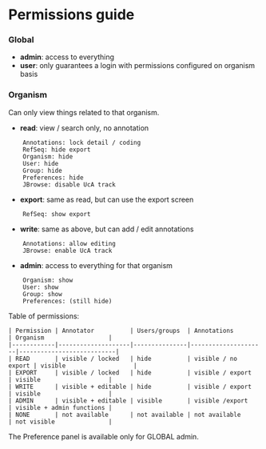 # Permissions guide

### Global

* **admin**: access to everything
* **user**: only guarantees a login with permissions configured on organism basis


### Organism

Can only view things related to that organism.

* **read**: view / search only, no annotation

``` 
    Annotations: lock detail / coding
    RefSeq: hide export
    Organism: hide
    User: hide 
    Group: hide 
    Preferences: hide 
    JBrowse: disable UcA track 
```
* **export**: same as read, but can use the export screen

``` 
    RefSeq: show export 
```

* **write**: same as above, but can add / edit annotations

``` 
    Annotations: allow editing
    JBrowse: enable UcA track 
```

* **admin**: access to everything for that organism

``` 
    Organism: show
    User: show 
    Group: show
    Preferences: (still hide)
```


Table of permissions:

``` 
| Permission | Annotator          | Users/groups  | Annotations         | Organism                  |
|------------|--------------------|---------------|---------------------|---------------------------|
| READ       | visible / locked   | hide          | visible / no export | visible                   |
| EXPORT     | visible / locked   | hide          | visible / export    | visible                   |
| WRITE      | visible + editable | hide          | visible / export    | visible                   |
| ADMIN      | visible + editable | visible       | visible /export     | visible + admin functions |
| NONE       | not available      | not available | not available       | not visible               |
```

The Preference panel is available only for GLOBAL admin.
